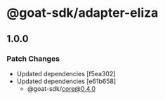 # @goat-sdk/adapter-eliza

## 1.0.0

### Patch Changes

- Updated dependencies [f5ea302]
- Updated dependencies [e61b658]
  - @goat-sdk/core@0.4.0
